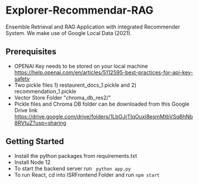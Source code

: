 # Explorer-Recommendar-RAG
Ensemble Retrieval and RAG Application with integrated Recommender System. We make use of Google Local Data (2021).

## Prerequisites
* OPENAI Key needs to be stored on your local machine https://help.openai.com/en/articles/5112595-best-practices-for-api-key-safety
* Two pickle files 1) restaurent_docs_1.pickle and 2) recommendation_1.pickle
* Vector Store Folder "chroma_db_res2/"
* Pickle files and Chroma DB folder can be downloaded from this Google Drive link https://drive.google.com/drive/folders/1LbOJrTIqOuxl8esmMtbVSq8hNb8RVtuZ?usp=sharing


## Getting Started
* Install the python packages from requirements.txt
* Install Node 12
* To start the backend server run ``` python app.py```
* To run React, cd into ISRFrontend Folder and run ``` npm start ```
